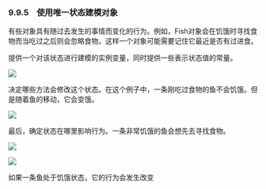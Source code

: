   

### 9.9.5　使用唯一状态建模对象

有些对象具有随过去发生的事情而变化的行为。例如，Fish对象会在饥饿时寻找食物而当吃过之后则会忽略食物。这样一个对象可能需要记住它最近是否有过进食。

提供一个对该状态进行建模的实例变量，同时提供一些表示状态值的常量。

![](0-Assets/Epubook/程序员编程语言经典合集（计算机科学丛书5册套装），javapython编程语言含经典教材龙书《编译原理》%20(Bruce%20Eckel%20%20Alfred%20V.%20Aho%20%20Monica%20S.%20Lam%20etc.)%20(Z-Library)/images/image07328.jpeg)

决定哪些方法会修改这个状态。在这个例子中，一条刚吃过食物的鱼不会饥饿。但是随着鱼的移动，它会变饿。

![](../Images/image07329.gif)

最后，确定状态在哪里影响行为。一条非常饥饿的鱼会想先去寻找食物。

![](../Images/image07330.gif)

![](0-Assets/Epubook/程序员编程语言经典合集（计算机科学丛书5册套装），javapython编程语言含经典教材龙书《编译原理》%20(Bruce%20Eckel%20%20Alfred%20V.%20Aho%20%20Monica%20S.%20Lam%20etc.)%20(Z-Library)/images/image07331.jpeg)

如果一条鱼处于饥饿状态，它的行为会发生改变